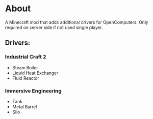 # About
A Minecraft mod that adds additional drivers for OpenComputers.
Only required on server side if not used single player.



## Drivers:
### Industrial Craft 2
  - Steam Boiler
  - Liquid Heat Exchanger
  - Fluid Reactor

### Immersive Engineering
  - Tank
  - Metal Barrel
  - Silo

